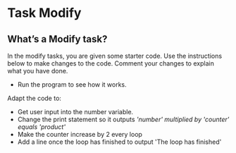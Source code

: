 # Task Modify

## What’s a **Modify** task?

In the modify tasks, you are given some starter code.
Use the instructions below to make changes to the code.
Comment your changes to explain what you have done.


- Run the program to see how it works.

Adapt the code to:
- Get user input into the number variable.
- Change the print statement so it outputs *'number' multiplied by 'counter' equals 'product'*
- Make the counter increase by 2 every loop
- Add a line once the loop has finished to output 'The loop has finished'
